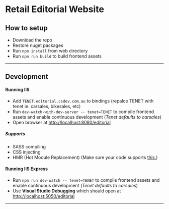 # Retail Editorial Website

## How to setup

- Download the repo
- Restore nuget packages
- Run `npm install` from web directory
- Run `npm run build` to build frontend assets
___

## Development

#### Running IIS
- Add `TENET.editorial.csdev.com.au` to bindings (repalce TENET with tenet ie. carsales, bikesales, etc)
- Run `dev-watch-with-dev-server -- tenet=TENET` to compile frontend assets and enable continuous development  (*Tenet defaults to carsales*)
- Open browser at [http://localhost:8080/editorial](http://localhost:8080/editorial)

##### Supports
- SASS compiling
- CSS injecting
- HMR (Hot Module Replacement) (Make sure your code supports [this.](https://webpack.github.io/docs/hot-module-replacement.html#api))

#### Running IIS Express
- Run `npm run dev-watch -- tenet=TENET` to compile frontend assets and enable continuous development  (*Tenet defaults to carsales*)
- Use **Visual Studio Debugging** which should open at [http://localhost:5050/editorial](http://localhost:5050/editorial)

___
